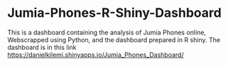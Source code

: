 # Jumia-Phones-R-Shiny-Dashboard
This is a dashboard containing the analysis of Jumia Phones online, Webscrapped using Python, and the dashboard prepared in R shiny. The dashboard is in this link https://danielkilemi.shinyapps.io/Jumia_Phones_Dashboard/ 
